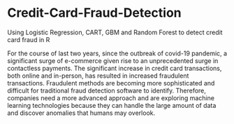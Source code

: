 # Credit-Card-Fraud-Detection
Using Logistic Regression, CART, GBM and Random Forest to detect credit card fraud in R

For the course of last two years, since the outbreak of covid-19 pandemic, a significant surge of e-commerce given rise to an unprecedented surge in contactless payments. The significant increase in credit card transactions, both online and in-person, has resulted in increased fraudulent transactions. Fraudulent methods are becoming more sophisticated and difficult for traditional fraud detection software to identify. Therefore, companies need a more advanced approach and are exploring machine learning technologies because they can handle the large amount of data and discover anomalies that humans may overlook.
